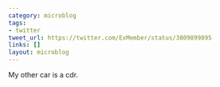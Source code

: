 ```yaml
---
category: microblog
tags:
- twitter
tweet_url: https://twitter.com/ExMember/status/3809899895
links: []
layout: microblog
---
```

My other car is a cdr.
